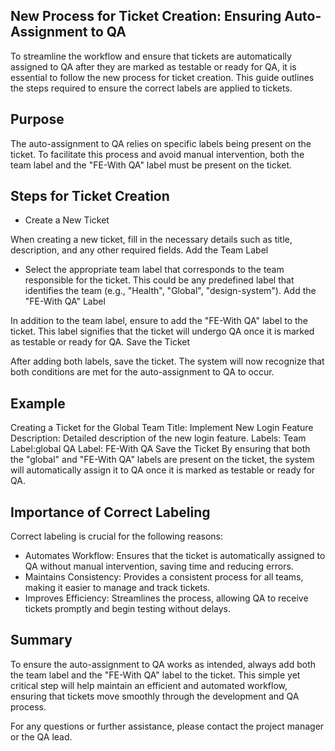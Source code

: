 ## New Process for Ticket Creation: Ensuring Auto-Assignment to QA

To streamline the workflow and ensure that tickets are automatically assigned to QA after they are marked as testable or ready for QA, it is essential to follow the new process for ticket creation. This guide outlines the steps required to ensure the correct labels are applied to tickets.

## Purpose
The auto-assignment to QA relies on specific labels being present on the ticket. To facilitate this process and avoid manual intervention, both the team label and the "FE-With QA" label must be present on the ticket.

## Steps for Ticket Creation
- Create a New Ticket

When creating a new ticket, fill in the necessary details such as title, description, and any other required fields.
Add the Team Label

- Select the appropriate team label that corresponds to the team responsible for the ticket. This could be any predefined label that identifies the team (e.g., "Health", "Global", "design-system").
Add the "FE-With QA" Label

In addition to the team label, ensure to add the "FE-With QA" label to the ticket. This label signifies that the ticket will undergo QA once it is marked as testable or ready for QA.
Save the Ticket

After adding both labels, save the ticket. The system will now recognize that both conditions are met for the auto-assignment to QA to occur.
## Example
Creating a Ticket for the Global Team
Title: Implement New Login Feature
Description: Detailed description of the new login feature.
Labels:
Team Label:global
QA Label: FE-With QA
Save the Ticket
By ensuring that both the "global" and "FE-With QA" labels are present on the ticket, the system will automatically assign it to QA once it is marked as testable or ready for QA.

## Importance of Correct Labeling
Correct labeling is crucial for the following reasons:

- Automates Workflow: Ensures that the ticket is automatically assigned to QA without manual intervention, saving time and reducing errors.
- Maintains Consistency: Provides a consistent process for all teams, making it easier to manage and track tickets.
- Improves Efficiency: Streamlines the process, allowing QA to receive tickets promptly and begin testing without delays.
  
## Summary
To ensure the auto-assignment to QA works as intended, always add both the team label and the "FE-With QA" label to the ticket. This simple yet critical step will help maintain an efficient and automated workflow, ensuring that tickets move smoothly through the development and QA process.

For any questions or further assistance, please contact the project manager or the QA lead.


